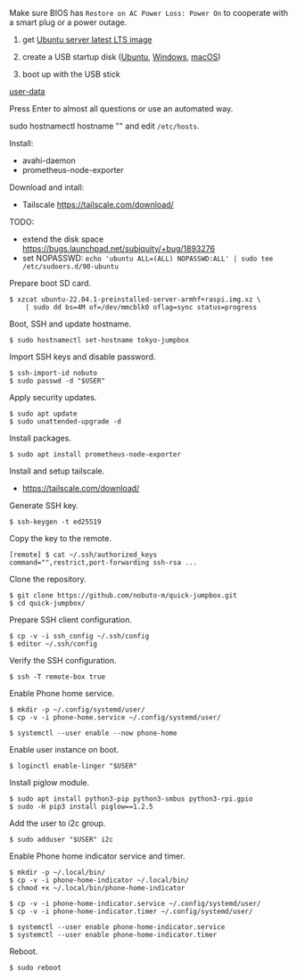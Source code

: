 Make sure BIOS has `Restore on AC Power Loss: Power On` to cooperate
with a smart plug or a power outage.

1. get [Ubuntu server latest LTS image](https://ubuntu.com/download/server)

1. create a USB startup disk
   ([Ubuntu](https://tutorials.ubuntu.com/tutorial/tutorial-create-a-usb-stick-on-ubuntu),
   [Windows](https://tutorials.ubuntu.com/tutorial/tutorial-create-a-usb-stick-on-windows),
   [macOS](https://tutorials.ubuntu.com/tutorial/tutorial-create-a-usb-stick-on-macos))

1. boot up with the USB stick

[user-data](user-data)

Press Enter to almost all questions or use an automated way.

sudo hostnamectl hostname "<HOSTNAME>" and edit `/etc/hosts`.

Install:
- avahi-daemon
- prometheus-node-exporter

Download and intall:
- Tailscale https://tailscale.com/download/

TODO:
- extend the disk space https://bugs.launchpad.net/subiquity/+bug/1893276
- set NOPASSWD: `echo 'ubuntu ALL=(ALL) NOPASSWD:ALL' | sudo tee /etc/sudoers.d/90-ubuntu`


Prepare boot SD card.

    $ xzcat ubuntu-22.04.1-preinstalled-server-armhf+raspi.img.xz \
        | sudo dd bs=4M of=/dev/mmcblk0 oflag=sync status=progress

Boot, SSH and update hostname.

    $ sudo hostnamectl set-hostname tokyo-jumpbox

Import SSH keys and disable password.

    $ ssh-import-id nobuto
    $ sudo passwd -d "$USER"

Apply security updates.

    $ sudo apt update
    $ sudo unattended-upgrade -d

Install packages.

    $ sudo apt install prometheus-node-exporter

Install and setup tailscale.

 - https://tailscale.com/download/

Generate SSH key.

    $ ssh-keygen -t ed25519

Copy the key to the remote.

    [remote] $ cat ~/.ssh/authorized_keys
    command="",restrict,port-forwarding ssh-rsa ...

Clone the repository.

    $ git clone https://github.com/nobuto-m/quick-jumpbox.git
    $ cd quick-jumpbox/

Prepare SSH client configuration.

    $ cp -v -i ssh_config ~/.ssh/config
    $ editor ~/.ssh/config

Verify the SSH configuration.

    $ ssh -T remote-box true

Enable Phone home service.

    $ mkdir -p ~/.config/systemd/user/
    $ cp -v -i phone-home.service ~/.config/systemd/user/

    $ systemctl --user enable --now phone-home

Enable user instance on boot.

    $ loginctl enable-linger "$USER"

Install piglow module.

    $ sudo apt install python3-pip python3-smbus python3-rpi.gpio
    $ sudo -H pip3 install piglow==1.2.5

Add the user to i2c group.

    $ sudo adduser "$USER" i2c

Enable Phone home indicator service and timer.

    $ mkdir -p ~/.local/bin/
    $ cp -v -i phone-home-indicator ~/.local/bin/
    $ chmod +x ~/.local/bin/phone-home-indicator

    $ cp -v -i phone-home-indicator.service ~/.config/systemd/user/
    $ cp -v -i phone-home-indicator.timer ~/.config/systemd/user/

    $ systemctl --user enable phone-home-indicator.service
    $ systemctl --user enable phone-home-indicator.timer

Reboot.

    $ sudo reboot
